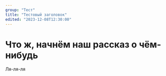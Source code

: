 ```yaml
---
group: "Тест"
title: "Тестовый заголовок"
edited: "2023-12-08T12:30:00"
---
```


# Что ж, начнём наш рассказ о чём-нибудь
Ля-ля-ля
